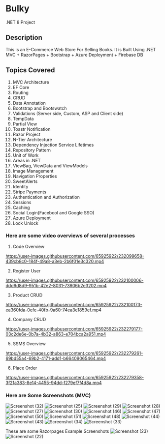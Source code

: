 # Bulky
.NET 8 Project

## Description 
This is an E-Commerce Web Store For Selling Books. 
It is Built Using .NET MVC + RazorPages + Bootstrap + Azure Deployment + Firebase DB

## Topics Covered
1. MVC Architecture
2. EF Core
3. Routing
4. CRUD
5. Data Annotation
6. Bootstrap and Bootswatch
7. Validations (Server side, Custom, ASP and Client side)
8. TempData
9. Partial View
10. Toastr Notification
11. Razor Project
12. N-Tier Architecture
13. Dependency Injection Service Lifetimes
14. Repository Pattern 
15. Unit of Work
16. Areas in .NET
17. ViewBag, ViewData and ViewModels
18. Image Management
19. Navigation Properties
20. SweetAlerts
21. Identity 
22. Stripe Payments
23. Authentication and Authorization
24. Sessions
25. Caching
26. Social Login(Facebool and Google SSO)
27. Azure Deployment
28. Lock Unlock

### Here are some video overviews of several processes

1. Code Overview

https://user-images.githubusercontent.com/65925922/232099658-439cb8c0-184f-49a8-a3eb-2b6f01e3c320.mp4

2. Register User

https://user-images.githubusercontent.com/65925922/232100006-ddd6d8d9-951b-42e2-8031-73606b2e3202.mp4

3. Product CRUD

https://user-images.githubusercontent.com/65925922/232100173-ea360fda-0efe-40fb-9a60-74ea3e1859ef.mp4

4. Company CRUD

https://user-images.githubusercontent.com/65925922/232279177-03c2de6e-0b7a-4b32-a863-e704bca2a951.mp4

5. SSMS Overview

https://user-images.githubusercontent.com/65925922/232279261-69bd55a4-69b2-4171-add1-b66409065464.mp4

6. Place Order

https://user-images.githubusercontent.com/65925922/232279358-3f21a383-8e14-4455-94dd-f279ef7f4d8a.mp4

### Here are Some Screenshots (MVC)
![Screenshot (32)](https://user-images.githubusercontent.com/65925922/231455554-0de1696e-b6c8-4acd-b515-e15463009783.png)
![Screenshot (25)](https://user-images.githubusercontent.com/65925922/231163935-71438786-370c-4260-88b1-ed24269f442d.png)
![Screenshot (29)](https://user-images.githubusercontent.com/65925922/231163913-682576e5-0741-47d7-aed8-eeb13d86d0a2.png)
![Screenshot (28)](https://user-images.githubusercontent.com/65925922/231163919-5e5bb3b8-739a-4a1a-b4d1-193915631400.png)
![Screenshot (27)](https://user-images.githubusercontent.com/65925922/231163923-935824f8-cfb9-469d-a984-3b5e0d566c2a.png)
![Screenshot (30)](https://user-images.githubusercontent.com/65925922/231163903-9cb4ca42-3dff-4dbf-a8e2-2cb9f9b2d4c2.png)
![Screenshot (46)](https://user-images.githubusercontent.com/65925922/231889494-f5ae3407-a466-4102-ba66-02075b7afadd.png)
![Screenshot (47)](https://user-images.githubusercontent.com/65925922/231889491-678cad17-7d97-4790-a29b-f9f4603b34e3.png)
![Screenshot (50)](https://user-images.githubusercontent.com/65925922/232075793-91b0471d-1330-4c6f-bf1f-adfe6402d077.png)
![Screenshot (51)](https://user-images.githubusercontent.com/65925922/232075781-7c0e8df1-de9e-4f4a-94d8-bf210c5492fa.png)
![Screenshot (48)](https://user-images.githubusercontent.com/65925922/231889483-5a929a0e-bbbf-4e44-9fd9-e3af792cec67.png)
![Screenshot (44)](https://user-images.githubusercontent.com/65925922/231455538-6c5846d9-819c-4899-9342-14741478adc6.png)
![Screenshot (43)](https://user-images.githubusercontent.com/65925922/231455545-d71e7f7f-0c2d-43c5-bb6e-402c217db316.png)
![Screenshot (34)](https://user-images.githubusercontent.com/65925922/231455548-0fd57b0c-1e5d-4951-8871-4bd7e076cf97.png)
![Screenshot (33)](https://user-images.githubusercontent.com/65925922/231455551-fbec5c0a-943a-48f0-95d1-0321cfea8af0.png)

These are some Razorpages Example Screenshots
![Screenshot (23)](https://user-images.githubusercontent.com/65925922/230773577-584a597b-5e18-44e8-ad4f-7dff394ef20b.png)
![Screenshot (22)](https://user-images.githubusercontent.com/65925922/230773582-7a601d12-9815-4c4e-9898-3adff99e3d01.png)









